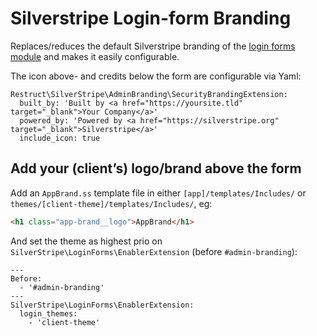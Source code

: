 # Silverstripe Login-form Branding

Replaces/reduces the default Silverstripe branding of the [login forms module]() and makes it easily configurable.


The icon above- and credits below the form are configurable via Yaml:
```YML
Restruct\SilverStripe\AdminBranding\SecurityBrandingExtension:
  built_by: 'Built by <a href="https://yoursite.tld" target="_blank">Your Company</a>'
  powered_by: 'Powered by <a href="https://silverstripe.org" target="_blank">Silverstripe</a>'
  include_icon: true
```

## Add your (client’s) logo/brand above the form

Add an `AppBrand.ss` template file in either `[app]/templates/Includes/` or `themes/[client-theme]/templates/Includes/`, eg:
```HTML
<h1 class="app-brand__logo">AppBrand</h1>
```

And set the theme as highest prio on `SilverStripe\LoginForms\EnablerExtension` (before `#admin-branding`):
```YML
---
Before:
  - '#admin-branding'
---
SilverStripe\LoginForms\EnablerExtension:
  login_themes:
    - 'client-theme'
```

